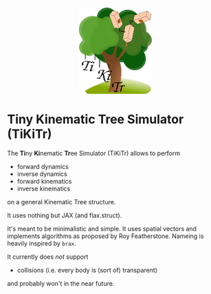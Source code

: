<p align="center">
<img src="figures/icon.svg" height="200" />
</p>

# **Ti**ny **Ki**nematic **Tr**ee Simulator (**TiKiTr**)

The **Ti**ny **Ki**nematic **Tr**ee Simulator (TiKiTr) allows to perform 
- forward dynamics
- inverse dynamics
- forward kinematics
- inverse kinematics

on a general Kinematic Tree structure. 

It uses nothing but JAX (and flax.struct).

It's meant to be minimalistic and simple. It uses spatial vectors and implements algorithms as proposed by Roy Featherstone. Nameing is heavily inspired by `brax`.

It currently does *not* support
- collisions (i.e. every body is (sort of) transparent)

and probably won't in the near future.
